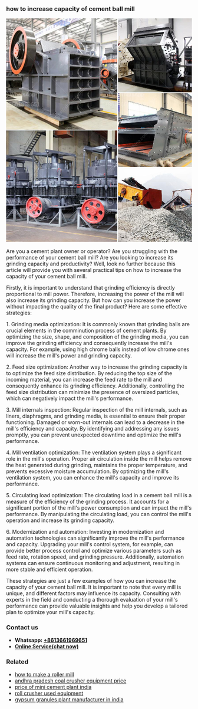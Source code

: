 <h3>how to increase capacity of cement ball mill</h3><img src='1706766774.jpg' alt=''><p>Are you a cement plant owner or operator? Are you struggling with the performance of your cement ball mill? Are you looking to increase its grinding capacity and productivity? Well, look no further because this article will provide you with several practical tips on how to increase the capacity of your cement ball mill.</p><p>Firstly, it is important to understand that grinding efficiency is directly proportional to mill power. Therefore, increasing the power of the mill will also increase its grinding capacity. But how can you increase the power without impacting the quality of the final product? Here are some effective strategies:</p><p>1. Grinding media optimization: It is commonly known that grinding balls are crucial elements in the comminution process of cement plants. By optimizing the size, shape, and composition of the grinding media, you can improve the grinding efficiency and consequently increase the mill's capacity. For example, using high chrome balls instead of low chrome ones will increase the mill's power and grinding capacity.</p><p>2. Feed size optimization: Another way to increase the grinding capacity is to optimize the feed size distribution. By reducing the top size of the incoming material, you can increase the feed rate to the mill and consequently enhance its grinding efficiency. Additionally, controlling the feed size distribution can minimize the presence of oversized particles, which can negatively impact the mill's performance.</p><p>3. Mill internals inspection: Regular inspection of the mill internals, such as liners, diaphragms, and grinding media, is essential to ensure their proper functioning. Damaged or worn-out internals can lead to a decrease in the mill's efficiency and capacity. By identifying and addressing any issues promptly, you can prevent unexpected downtime and optimize the mill's performance.</p><p>4. Mill ventilation optimization: The ventilation system plays a significant role in the mill's operation. Proper air circulation inside the mill helps remove the heat generated during grinding, maintains the proper temperature, and prevents excessive moisture accumulation. By optimizing the mill's ventilation system, you can enhance the mill's capacity and improve its performance.</p><p>5. Circulating load optimization: The circulating load in a cement ball mill is a measure of the efficiency of the grinding process. It accounts for a significant portion of the mill's power consumption and can impact the mill's performance. By manipulating the circulating load, you can control the mill's operation and increase its grinding capacity.</p><p>6. Modernization and automation: Investing in modernization and automation technologies can significantly improve the mill's performance and capacity. Upgrading your mill's control system, for example, can provide better process control and optimize various parameters such as feed rate, rotation speed, and grinding pressure. Additionally, automation systems can ensure continuous monitoring and adjustment, resulting in more stable and efficient operation.</p><p>These strategies are just a few examples of how you can increase the capacity of your cement ball mill. It is important to note that every mill is unique, and different factors may influence its capacity. Consulting with experts in the field and conducting a thorough evaluation of your mill's performance can provide valuable insights and help you develop a tailored plan to optimize your mill's capacity.</p><h3>Contact us</h3><ul><li><strong>Whatsapp:&nbsp;<a href="https://wa.me/8613661969651">+8613661969651</a></strong></li><li><a href="https://swt.shibang-china.com/?git&amp;zhl&amp;how to increase capacity of cement ball mill"><strong>Online Service(chat now)</strong></a></li></ul><h3>Related</h3><ul><li><a href='how to make a roller mill.md'>how to make a roller mill</a></li><li><a href='andhra pradesh coal crusher equipment price.md'>andhra pradesh coal crusher equipment price</a></li><li><a href='price of mini cement plant india.md'>price of mini cement plant india</a></li><li><a href='roll crusher used equipment.md'>roll crusher used equipment</a></li><li><a href='gypsum granules plant manufacturer in india.md'>gypsum granules plant manufacturer in india</a></li></ul>